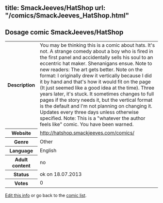title: SmackJeeves/HatShop
url: "/comics/SmackJeeves_HatShop.html"
---
Dosage comic SmackJeeves/HatShop
-----------------------------------------

<p id="msg"></p>
<script type="text/javascript">
if (window.location.search === '?edit_info_mail=sent_ok') {
  var elem = document.getElementById("msg");
  elem.innerHTML = 'Edited information sucessfully sent for review, which is usually done daily. Thanks!';
  elem.className = 'ok';
}
</script>
<table class="comicinfo">
<tr>
<th>Description</th><td>You may be thinking this is a comic about hats. It's not. A strange comedy about a boy who is fired in the first panel and accidentally sells his soul to an eccentric hat maker. Shenanigans ensue. Note to new readers: The art gets better. Note on the format: I originally drew it vertically because I did it by hand and that's how it would fit on the page (It just seemed like a good idea at the time). Three years later, it's stuck. It sometimes changes to full pages if the story needs it, but the vertical format is the default and I'm not planning on changing it. Updates every three days unless otherwise specified. Note: This is a &quot;whatever the author feels like&quot; comic. You have been warned.</td>
</tr>
<tr>
<th>Website</th><td><a href="http://hatshop.smackjeeves.com/comics/">http://hatshop.smackjeeves.com/comics/</a></td>
</tr>
<tr>
<th>Genre</th><td>Other</td>
</tr>
<tr>
<th>Language</th><td>English</td>
</tr>
<tr>
<th>Adult content</th><td>no</td>
</tr>
<tr>
<th>Status</th><td>ok on 18.07.2013</td>
</tr>
<tr>
<th>Votes</th><td>0</td>
</tr>
</table>

[Edit this info](SmackJeeves_HatShop_edit.html) or go back to the [comic list](../comic-index.html).

